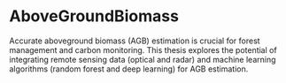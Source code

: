 # AboveGroundBiomass
Accurate aboveground biomass (AGB) estimation is crucial for forest management and carbon monitoring. This thesis explores the potential of integrating remote sensing data (optical and radar) and machine learning algorithms (random forest and deep learning) for AGB estimation.
